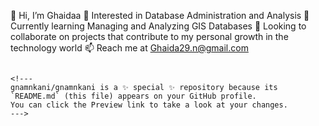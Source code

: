 👋 Hi, I’m Ghaidaa 
👀 Interested in Database Administration and Analysis 
🌱 Currently learning Managing and Analyzing GIS Databases
💞️ Looking to collaborate on projects that contribute to my personal growth in the technology world
📫 Reach me at Ghaida29.n@gmail.com
```

<!---
gnamnkani/gnamnkani is a ✨ special ✨ repository because its `README.md` (this file) appears on your GitHub profile.
You can click the Preview link to take a look at your changes.
--->
